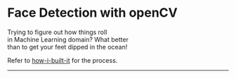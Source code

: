 # Face Detection with openCV

Trying to figure out how things roll  
in Machine Learning domain? What better  
than to get your feet dipped in the ocean! 

Refer to [how-i-built-it](./how-i-built-it.md) for the process.
***
